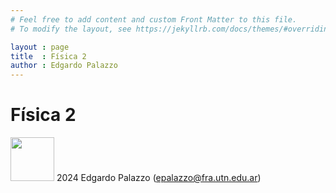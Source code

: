 ```yaml
---
# Feel free to add content and custom Front Matter to this file.
# To modify the layout, see https://jekyllrb.com/docs/themes/#overriding-theme-defaults

layout : page
title  : Física 2
author : Edgardo Palazzo
---
```


# Física 2

<a href="https://creativecommons.org/licenses/by-nc-sa/4.0/deed.es"><image src="assets/by-nc-sa.svg" width="70" /></a> 2024 Edgardo Palazzo (epalazzo@fra.utn.edu.ar)


<!-- <a href="https://colab.research.google.com/github/frautn/F2/blob/main/electromagnetismo/em01_campo_electrico.ipynb"><p><image src="https://raw.githubusercontent.com/frautn/F2/main/docs/assets/Google_Colaboratory_SVG_Logo.svg" height="25"/>Cuaderno 01: Campo eléctrico</p></a>  -->


<!--  -->

<!-- href="https://colab.research.google.com/github/frautn/F2/blob/main/electromagnetismo/em01_campo_electrico.ipynb" -->

<!-- Cuaderno 01: Campo eléctrico -->